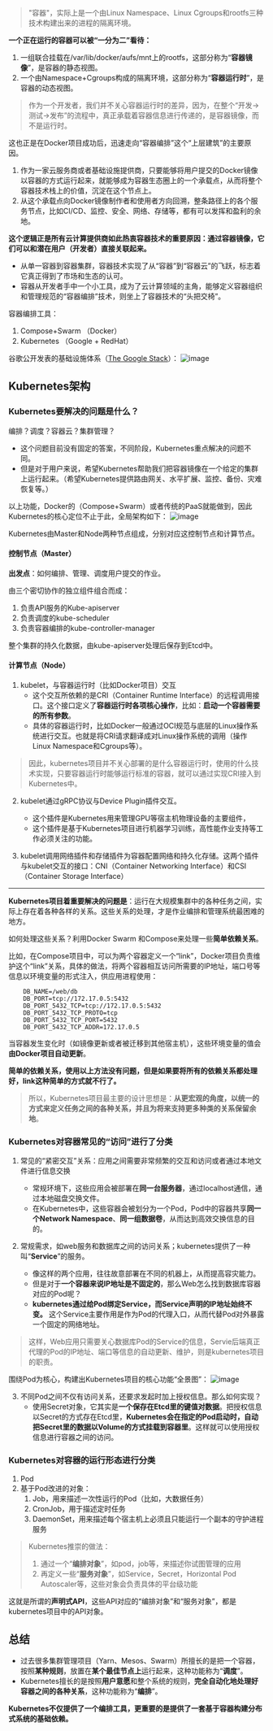 > "容器"，实际上是一个由Linux Namespace、Linux Cgroups和rootfs三种技术构建出来的进程的隔离环境。

**一个正在运行的容器可以被“一分为二”看待：**
1. 一组联合挂载在/var/lib/docker/aufs/mnt上的rootfs，这部分称为“**容器镜像**”，是容器的静态视图。
2. 一个由Namespace+Cgroups构成的隔离环境，这部分称为“**容器运行时**”，是容器的动态视图。

> 作为一个开发者，我们并不关心容器运行时的差异，因为，在整个“开发->测试->发布”的流程中，真正承载着容器信息进行传递的，是容器镜像，而不是运行时。

这也正是在Docker项目成功后，迅速走向“容器编排”这个“上层建筑”的主要原因。

1. 作为一家云服务商或者基础设施提供商，只要能够将用户提交的Docker镜像以容器的方式运行起来，就能够成为容器生态圈上的一个承载点，从而将整个容器技术栈上的价值，沉淀在这个节点上。
2. 从这个承载点向Docker镜像制作者和使用者方向回溯，整条路径上的各个服务节点，比如CI/CD、监控、安全、网络、存储等，都有可以发挥和盈利的余地。

**这个逻辑正是所有云计算提供商如此热衷容器技术的重要原因：通过容器镜像，它们可以和潜在用户（开发者）直接关联起来。**

- 从单一容器到容器集群，容器技术实现了从“容器”到“容器云”的飞跃，标志着它真正得到了市场和生态的认可。
- 容器从开发者手中一个小工具，成为了云计算领域的主角，能够定义容器组织和管理规范的“容器编排”技术，则坐上了容器技术的“头把交椅”。

容器编排工具：
1. Compose+Swarm  （Docker）
2. Kubernetes （Google + RedHat）

谷歌公开发表的基础设施体系（[The Google Stack](http://malteschwarzkopf.de/research/assets/google-stack.pdf)）：
![image](https://static001.geekbang.org/resource/image/c7/bd/c7ed0043465bccff2efc1a1257e970bd.png)

## Kubernetes架构
### Kubernetes要解决的问题是什么？
编排？调度？容器云？集群管理？
- 这个问题目前没有固定的答案，不同阶段，Kubernetes重点解决的问题不同。
- 但是对于用户来说，希望Kubernetes帮助我们把容器镜像在一个给定的集群上运行起来。（希望Kubernetes提供路由网关、水平扩展、监控、备份、灾难恢复等。）

以上功能，Docker的（Compose+Swarm）或者传统的PaaS就能做到，因此Kubernetes的核心定位不止于此，全局架构如下：
![image](https://static001.geekbang.org/resource/image/8e/67/8ee9f2fa987eccb490cfaa91c6484f67.png)

Kubernetes由Master和Node两种节点组成，分别对应这控制节点和计算节点。

#### 控制节点（Master）
**出发点**：如何编排、管理、调度用户提交的作业。

由三个密切协作的独立组件组合而成：
1. 负责API服务的Kube-apiserver
2. 负责调度的kube-scheduler
3. 负责容器编排的kube-controller-manager

整个集群的持久化数据，由kube-apiserver处理后保存到Etcd中。

#### 计算节点（Node）
1. kubelet，与容器运行时（比如Docker项目）交互
    - 这个交互所依赖的是CRI（Container Runtime Interface）的远程调用接口。这个接口定义了**容器运行时各项核心操作**，比如：**启动一个容器需要的所有参数**。
    - 具体的容器运行时，比如Docker一般通过OCI规范与底层的Linux操作系统进行交互。也就是将CRI请求翻译成对Linux操作系统的调用（操作Linux Namespace和Cgroups等）。
 > 因此，kubernetes项目并不关心部署的是什么容器运行时，使用的什么技术实现，只要容器运行时能够运行标准的容器，就可以通过实现CRI接入到Kubernetes中。   

2. kubelet通过gRPC协议与Device Plugin插件交互。
    - 这个插件是Kubernetes用来管理GPU等宿主机物理设备的主要组件，
    - 这个插件是基于Kubernetes项目进行机器学习训练，高性能作业支持等工作必须关注的功能。


3. kubelet调用网络插件和存储插件为容器配置网络和持久化存储。这两个插件与kubelet交互的接口：CNI（Container Networking Interface）和CSI（Container Storage Interface）
-----
**Kubernetes项目着重要解决的问题是**：运行在大规模集群中的各种任务之间，实际上存在着各种各样的关系。这些关系的处理，才是作业编排和管理系统最困难的地方。

如何处理这些关系？利用Docker Swarm 和Compose来处理一些**简单依赖关系**。

比如，在Compose项目中，可以为两个容器定义一个“link”，Docker项目负责维护这个“link”关系，具体的做法，将两个容器相互访问所需要的IP地址，端口号等信息以环境变量的形式注入，供应用进程使用：

```
    DB_NAME=/web/db
    DB_PORT=tcp://172.17.0.5:5432
    DB_PORT_5432_TCP=tcp://172.17.0.5:5432
    DB_PORT_5432_TCP_PROTO=tcp
    DB_PORT_5432_TCP_PORT=5432
    DB_PORT_5432_TCP_ADDR=172.17.0.5
```
当容器发生变化时（如镜像更新或者被迁移到其他宿主机），这些环境变量的值会**由Docker项目自动更新**。

**简单的依赖关系，使用以上方法没有问题，但是如果要将所有的依赖关系都处理好，link这种简单的方式就不行了。**

> 所以，Kubernetes项目最主要的设计思想是：**从更宏观的角度，以统一的方式来定义任务之间的各种关系，并且为将来支持更多种类的关系保留余地**。

### Kubernetes对容器常见的“访问”进行了分类
1. 常见的“紧密交互”关系：应用之间需要非常频繁的交互和访问或者通过本地文件进行信息交换
    -   常规环境下，这些应用会被部署在**同一台服务器**，通过localhost通信，通过本地磁盘交换文件。
    -   在Kubernetes中，这些容器会被划分为一个Pod，Pod中的容器共享**同一个Network Namespace**、**同一组数据卷**，从而达到高效交换信息的目的。


2. 常规需求，如web服务和数据库之间的访问关系；kubernetes提供了一种叫“**Service**”的服务。
    - 像这样的两个应用，往往故意部署在不同的机器上，从而提高容灾能力。
    - 但是对于**一个容器来说IP地址是不固定的**，那么Web怎么找到数据库容器对应的Pod呢？
    - **kubernetes通过给Pod绑定Service，而Service声明的IP地址始终不变。** 这个Service主要作用是作为Pod的代理入口，从而代替Pod对外暴露一个固定的网络地址。

> 这样，Web应用只需要关心数据库Pod的Service的信息，Servie后端真正代理的Pod的IP地址、端口等信息的自动更新、维护，则是kubernetes项目的职责。

围绕Pod为核心，构建出Kubernetes项目的核心功能“全景图”：
![image](https://static001.geekbang.org/resource/image/16/06/16c095d6efb8d8c226ad9b098689f306.png)

3. 不同Pod之间不仅有访问关系，还要求发起时加上授权信息。那么如何实现？
    - 使用Secret对象，它其实是**一个保存在Etcd里的键值对数据**。把授权信息以Secret的方式存在Etcd里，**Kubernetes会在指定的Pod启动时，自动把Secret里的数据以Volume的方式挂载到容器里**。这样就可以使用授权信息进行容器之间的访问。


### Kubernetes对容器的运行形态进行分类
1. Pod
2. 基于Pod改进的对象：
    1. Job，用来描述一次性运行的Pod（比如，大数据任务）
    2. CronJob，用于描述定时任务
    3. DaemonSet，用来描述每个宿主机上必须且只能运行一个副本的守护进程服务

> Kubernetes推崇的做法：
> 1. 通过一个“**编排对象**”，如pod，job等，来描述你试图管理的应用
> 2. 再定义一些“**服务对象**”，如Service，Secret，Horizontal Pod Autoscaler等，这些对象会负责具体的平台级功能

这就是所谓的**声明式API**，这些API对应的“编排对象”和“服务对象”，都是kubernetes项目中的API对象。

## 总结
- 过去很多集群管理项目（Yarn、Mesos、Swarm）所擅长的是把一个容器，按照**某种规则**，放置在**某个最佳节点上**运行起来，这种功能称为“**调度**”。
- Kubernetes擅长的是按照**用户意愿**和整个系统的规则，**完全自动化地处理好容器之间的各种关系**，这种功能称为“**编排**”。

**Kubernetes不仅提供了一个编排工具，更重要的是提供了一套基于容器构建分布式系统的基础依赖。**
